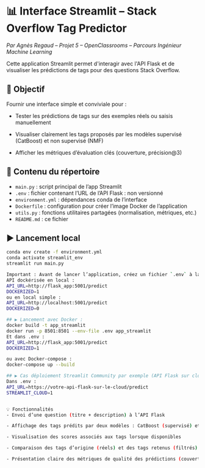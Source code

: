 # 📊 Interface Streamlit – Stack Overflow Tag Predictor  
*Par Agnès Regaud – Projet 5 – OpenClassrooms – Parcours Ingénieur Machine Learning*

Cette application Streamlit permet d'interagir avec l'API Flask et de visualiser les prédictions de tags pour des questions Stack Overflow.

## 🎯 Objectif

Fournir une interface simple et conviviale pour :

- Tester les prédictions de tags sur des exemples réels ou saisis manuellement

- Visualiser clairement les tags proposés par les modèles supervisé (CatBoost) et non supervisé (NMF)

- Afficher les métriques d’évaluation clés (couverture, précision@3)

## 📁 Contenu du répertoire

- `main.py` : script principal de l’app Streamlit
- `.env` : fichier contenant l’URL de l’API Flask : non versionné 
- `environment.yml` : dépendances conda de l’interface
- `Dockerfile` : configuration pour créer l’image Docker de l’application
- `utils.py` : fonctions utilitaires partagées (normalisation, métriques, etc.)
- `README.md` : ce fichier

## ▶️ Lancement local

```bash
conda env create -f environment.yml
conda activate streamlit_env
streamlit run main.py

Important : Avant de lancer l’application, créez un fichier `.env` à la racine du répertoire avec le contenu suivant à adapter si besoin :
API dockérisée en local :
API_URL=http://flask_app:5001/predict
DOCKERIZED=1
ou en local simple :
API_URL=http://localhost:5001/predict  
DOCKERIZED=0

## ▶️ Lancement avec Docker :
docker build -t app_streamlit
docker run -p 8501:8501 --env-file .env app_streamlit
Et dans .env : 
API_URL=http://flask_app:5001/predict
DOCKERIZED=1

ou avec Docker-compose :
docker-compose up --build  

## ▶️ Cas déploiement Streamlit Community par exemple (API Flask sur cloud) :
Dans .env :
API_URL=https://votre-api-flask-sur-le-cloud/predict  
STREAMLIT_CLOUD=1  


💡 Fonctionnalités
- Envoi d’une question (titre + description) à l’API Flask

- Affichage des tags prédits par deux modèles : CatBoost (supervisé) et NMF (non supervisé)

- Visualisation des scores associés aux tags lorsque disponibles

- Comparaison des tags d’origine (réels) et des tags retenus (filtrés)

- Présentation claire des métriques de qualité des prédictions (couverture, précision@3)